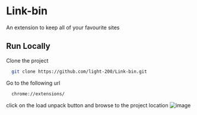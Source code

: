 
# Link-bin
An extension to keep all of your favourite sites


## Run Locally

Clone the project

```bash
  git clone https://github.com/light-200/Link-bin.git
```

Go to the following url

```bash 
  chrome://extensions/
```
click on the load unpack button and browse to the project location 
![image](https://user-images.githubusercontent.com/44830619/136696776-42b91289-05bd-495f-b88b-4f89eac8c2cd.png)
